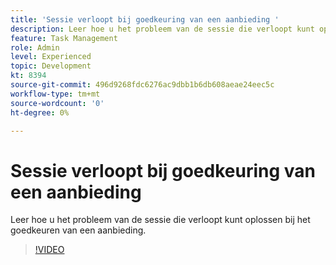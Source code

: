 ```yaml
---
title: 'Sessie verloopt bij goedkeuring van een aanbieding '
description: Leer hoe u het probleem van de sessie die verloopt kunt oplossen bij het goedkeuren van een aanbieding.
feature: Task Management
role: Admin
level: Experienced
topic: Development
kt: 8394
source-git-commit: 496d9268fdc6276ac9dbb1b6db608aeae24eec5c
workflow-type: tm+mt
source-wordcount: '0'
ht-degree: 0%

---
```



# Sessie verloopt bij goedkeuring van een aanbieding

Leer hoe u het probleem van de sessie die verloopt kunt oplossen bij het goedkeuren van een aanbieding.

>[!VIDEO](https://video.tv.adobe.com/v/335898?quality=12)
